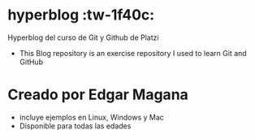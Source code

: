 # hyperblog :tw-1f40c:
Hyperblog del curso de Git y Github de Platzi 

- This Blog repository is an exercise repository I used to learn Git and GitHub

# Creado por Edgar Magana
* incluye ejemplos en Linux, Windows y Mac
* Disponible para todas las edades
